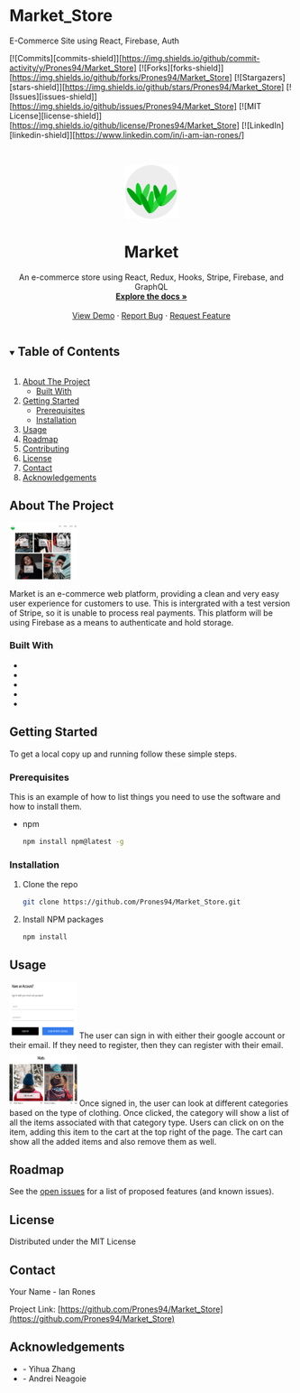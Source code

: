 # Market_Store
E-Commerce Site using React, Firebase, Auth

[![Commits][commits-shield]][https://img.shields.io/github/commit-activity/y/Prones94/Market_Store]
[![Forks][forks-shield]][https://img.shields.io/github/forks/Prones94/Market_Store]
[![Stargazers][stars-shield]][https://img.shields.io/github/stars/Prones94/Market_Store]
[![Issues][issues-shield]][https://img.shields.io/github/issues/Prones94/Market_Store]
[![MIT License][license-shield]][https://img.shields.io/github/license/Prones94/Market_Store]
[![LinkedIn][linkedin-shield]][https://www.linkedin.com/in/i-am-ian-rones/]



<!-- PROJECT LOGO -->
<br />
<p align="center">
  <a href="https://github.com/Prones94/Market_Store">
    <img src="src/assets/market.png" alt="Market" width="95" height="95">
  </a>

  <h1 align="center">Market</h1>

  <p align="center">
    An e-commerce store using React, Redux, Hooks, Stripe, Firebase, and GraphQL
    <br />
    <a href="https://github.com/Prones94/Market_Store"><strong>Explore the docs »</strong></a>
    <br />
    <br />
    <a href="https://git.heroku.com/floating-eyrie-85770.git">View Demo</a>
    ·
    <a href="https://github.com/Prones94/Market_Store/issues">Report Bug</a>
    ·
    <a href="https://github.com/Prones94/Market_Store/issues">Request Feature</a>
  </p>
</p>



<!-- TABLE OF CONTENTS -->
<details open="open">
  <summary><h2 style="display: inline-block">Table of Contents</h2></summary>
  <ol>
    <li>
      <a href="#about-the-project">About The Project</a>
      <ul>
        <li><a href="#built-with">Built With</a></li>
      </ul>
    </li>
    <li>
      <a href="#getting-started">Getting Started</a>
      <ul>
        <li><a href="#prerequisites">Prerequisites</a></li>
        <li><a href="#installation">Installation</a></li>
      </ul>
    </li>
    <li><a href="#usage">Usage</a></li>
    <li><a href="#roadmap">Roadmap</a></li>
    <li><a href="#contributing">Contributing</a></li>
    <li><a href="#license">License</a></li>
    <li><a href="#contact">Contact</a></li>
    <li><a href="#acknowledgements">Acknowledgements</a></li>
  </ol>
</details>



<!-- ABOUT THE PROJECT -->
## About The Project

<img src="src/assets/Market_3.png" alt="Main Page" width="120" height="100">


Market is an e-commerce web platform, providing a clean and very easy user experience for customers to use. This is intergrated with a test version of Stripe, so it is unable to process real payments. This platform will be using Firebase as a means to authenticate and hold storage.


### Built With

* [](React)
* [](Redux)
* [](GraphQL)
* [](SASS)
* [](Firebase)



<!-- GETTING STARTED -->
## Getting Started

To get a local copy up and running follow these simple steps.

### Prerequisites

This is an example of how to list things you need to use the software and how to install them.
* npm
  ```sh
  npm install npm@latest -g
  ```

### Installation

1. Clone the repo
   ```sh
   git clone https://github.com/Prones94/Market_Store.git
   ```
2. Install NPM packages
   ```sh
   npm install
   ```



<!-- USAGE EXAMPLES -->
## Usage

<img src="src/assets/Market_2.png" alt="Sign In" width="120" height="100">
The user can sign in with either their google account or their email. If they need to register, then they can register with their email.

<img src="src/assets/Market_1.png" alt="Items" width="120" height="100">
Once signed in, the user can look at different categories based on the type of clothing. Once clicked, the category will show a list of all the items associated with that category type. Users can click on on the item, adding this item to the cart at the top right of the page. The cart can show all the added items and also remove them as well.

<!-- ROADMAP -->
## Roadmap

See the [open issues](https://github.com/Prones94/Market_Store/issues) for a list of proposed features (and known issues).



<!-- CONTRIBUTING -->

<!-- LICENSE -->
## License

Distributed under the MIT License



<!-- CONTACT -->
## Contact

Your Name - Ian Rones

Project Link: [https://github.com/Prones94/Market_Store](https://github.com/Prones94/Market_Store)



<!-- ACKNOWLEDGEMENTS -->
## Acknowledgements

* [](https://github.com/ZhangMYihua) - Yihua Zhang
* []() - Andrei Neagoie

